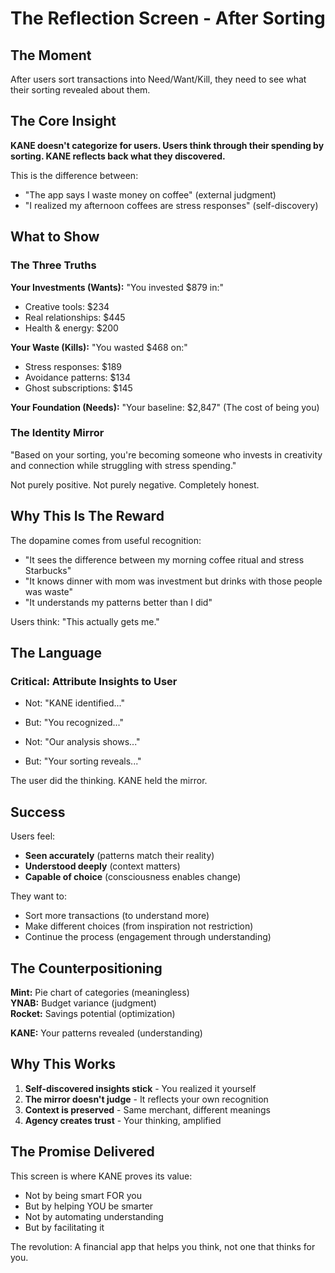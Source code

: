 # The Reflection Screen - After Sorting

## The Moment

After users sort transactions into Need/Want/Kill, they need to see what their sorting revealed about them.

## The Core Insight

**KANE doesn't categorize for users. Users think through their spending by sorting. KANE reflects back what they discovered.**

This is the difference between:
- "The app says I waste money on coffee" (external judgment)
- "I realized my afternoon coffees are stress responses" (self-discovery)

## What to Show

### The Three Truths

**Your Investments (Wants):**
"You invested $879 in:"
- Creative tools: $234
- Real relationships: $445  
- Health & energy: $200

**Your Waste (Kills):**
"You wasted $468 on:"
- Stress responses: $189
- Avoidance patterns: $134
- Ghost subscriptions: $145

**Your Foundation (Needs):**
"Your baseline: $2,847"
(The cost of being you)

### The Identity Mirror
"Based on your sorting, you're becoming someone who invests in creativity and connection while struggling with stress spending."

Not purely positive. Not purely negative. Completely honest.

## Why This Is The Reward

The dopamine comes from useful recognition:
- "It sees the difference between my morning coffee ritual and stress Starbucks"
- "It knows dinner with mom was investment but drinks with those people was waste"
- "It understands my patterns better than I did"

Users think: "This actually gets me."

## The Language

### Critical: Attribute Insights to User
- Not: "KANE identified..."
- But: "You recognized..."

- Not: "Our analysis shows..."
- But: "Your sorting reveals..."

The user did the thinking. KANE held the mirror.

## Success

Users feel:
- **Seen accurately** (patterns match their reality)
- **Understood deeply** (context matters)
- **Capable of choice** (consciousness enables change)

They want to:
- Sort more transactions (to understand more)
- Make different choices (from inspiration not restriction)
- Continue the process (engagement through understanding)

## The Counterpositioning

**Mint:** Pie chart of categories (meaningless)  
**YNAB:** Budget variance (judgment)  
**Rocket:** Savings potential (optimization)  

**KANE:** Your patterns revealed (understanding)

## Why This Works

1. **Self-discovered insights stick** - You realized it yourself
2. **The mirror doesn't judge** - It reflects your own recognition
3. **Context is preserved** - Same merchant, different meanings
4. **Agency creates trust** - Your thinking, amplified

## The Promise Delivered

This screen is where KANE proves its value:
- Not by being smart FOR you
- But by helping YOU be smarter
- Not by automating understanding  
- But by facilitating it

The revolution: A financial app that helps you think, not one that thinks for you.